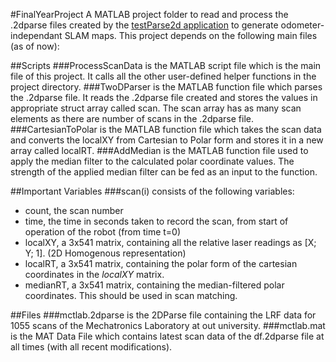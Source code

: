 #FinalYearProject
A MATLAB project folder to read and process the .2dparse files created by the [testParse2d application](testParse2d) to generate odometer-independant SLAM maps. This project depends on the following main files (as of now):

##Scripts
###ProcessScanData
is the MATLAB script file which is the main file of this project. It calls all the other user-defined helper functions in the project directory.
###TwoDParser
is the MATLAB function file which parses the .2dparse file. It reads the .2dparse file created and stores the values in appropriate struct array called scan. The scan array has as many scan elements as there are number of scans in the .2dparse file.
###CartesianToPolar
is the MATLAB function file which takes the scan data and converts the localXY from Cartesian to Polar form and stores it in a new array called localRT.
###AddMedian
is the MATLAB function file used to apply the median filter to the calculated polar coordinate values. The strength of the applied median filter can be fed as an input to the function.

##Important Variables
###scan(i)
consists of the following variables:
* count, the scan number
* time, the time in seconds taken to record the scan, from start  of operation of the robot (from time t=0)
* localXY, a 3x541 matrix, containing all the relative laser readings as [X; Y; 1]. (2D Homogenous representation)
* localRT, a 3x541 matrix, containing the polar form of the cartesian coordinates in the *localXY* matrix.
* medianRT, a 3x541 matrix, containing the median-filtered polar coordinates. This should be used in scan matching.

##Files
###mctlab.2dparse
is the 2DParse file containing the LRF data for 1055 scans of the Mechatronics Laboratory at out university.
###mctlab.mat
is the MAT Data File which contains latest scan data of the df.2dparse file at all times (with all recent modifications).